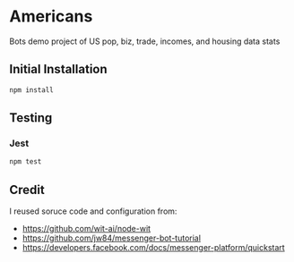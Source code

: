# Americans

Bots demo project of US pop, biz, trade, incomes, and housing data stats

## Initial Installation

```bash
npm install
```

## Testing

### Jest
```bash
npm test 
```

## Credit
I reused soruce code and configuration from:
* https://github.com/wit-ai/node-wit
* https://github.com/jw84/messenger-bot-tutorial
* https://developers.facebook.com/docs/messenger-platform/quickstart